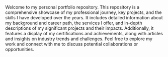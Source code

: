 Welcome to my personal portfolio repository. This repository is a comprehensive showcase of my professional journey, key projects, and the skills I have developed over the years. It includes detailed information about my background and career path, the services I offer, and in-depth descriptions of my significant projects and their impacts. Additionally, it features a display of my certifications and achievements, along with articles and insights on industry trends and challenges. Feel free to explore my work and connect with me to discuss potential collaborations or opportunities.
